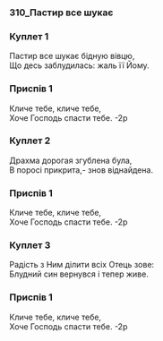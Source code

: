### 310_Пастир все шукає
### Куплет 1
Пастир все шукає бідную вівцю, <br/>Що десь заблудилась: жаль її Йому.
### Приспів 1
Кличе тебе, кличе тебе, <br/>Хоче Господь спасти тебе. -2р
### Куплет 2
Драхма дорогая згублена була, <br/>В поросі прикрита,- знов віднайдена.
### Приспів 1
Кличе тебе, кличе тебе, <br/>Хоче Господь спасти тебе. -2р
### Куплет 3
Радість з Ним ділити всіх Отець зове: <br/>Блудний син вернувся і тепер живе.
### Приспів 1
Кличе тебе, кличе тебе, <br/>Хоче Господь спасти тебе. -2р

